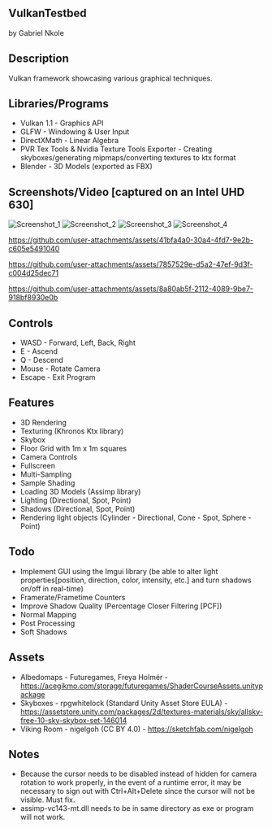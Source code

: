 ## VulkanTestbed
by Gabriel Nkole

## Description
Vulkan framework showcasing various graphical techniques.

## Libraries/Programs
- Vulkan 1.1 - Graphics API
- GLFW - Windowing & User Input
- DirectXMath - Linear Algebra
- PVR Tex Tools & Nvidia Texture Tools Exporter - Creating skyboxes/generating mipmaps/converting textures to ktx format
- Blender - 3D Models (exported as FBX)

## Screenshots/Video [captured on an Intel UHD 630]
![Screenshot_1](https://github.com/user-attachments/assets/d4020951-f881-4fef-b4a8-35da20c23671)
![Screenshot_2](https://github.com/user-attachments/assets/2893df5c-96eb-4324-94a4-d87befe8bcb3)
![Screenshot_3](https://github.com/user-attachments/assets/6cc1262a-2736-4ae3-b536-2efab6ddc323)
![Screenshot_4](https://github.com/user-attachments/assets/6f4559b4-ef32-4b0e-84e5-5f61924a7f02)

https://github.com/user-attachments/assets/41bfa4a0-30a4-4fd7-9e2b-c605e5491040

https://github.com/user-attachments/assets/7857529e-d5a2-47ef-9d3f-c004d25dec71

https://github.com/user-attachments/assets/8a80ab5f-2112-4089-9be7-918bf8930e0b

## Controls
- WASD - Forward, Left, Back, Right
- E - Ascend
- Q - Descend
- Mouse - Rotate Camera
- Escape - Exit Program

## Features
- 3D Rendering
- Texturing (Khronos Ktx library)
- Skybox
- Floor Grid with 1m x 1m squares
- Camera Controls
- Fullscreen
- Multi-Sampling
- Sample Shading
- Loading 3D Models (Assimp library)
- Lighting (Directional, Spot, Point)
- Shadows (Directional, Spot, Point)
- Rendering light objects (Cylinder - Directional, Cone - Spot, Sphere - Point)  

## Todo
- Implement GUI using the Imgui library (be able to alter light properties[position, direction, color, intensity, etc.] and turn shadows on/off in real-time)
- Framerate/Frametime Counters
- Improve Shadow Quality (Percentage Closer Filtering [PCF])
- Normal Mapping
- Post Processing
- Soft Shadows

## Assets
- Albedomaps - Futuregames, Freya Holmér - https://acegikmo.com/storage/futuregames/ShaderCourseAssets.unitypackage
- Skyboxes - rpgwhitelock (Standard Unity Asset Store EULA) - https://assetstore.unity.com/packages/2d/textures-materials/sky/allsky-free-10-sky-skybox-set-146014
- Viking Room - nigelgoh (CC BY 4.0) - https://sketchfab.com/nigelgoh

## Notes
- Because the cursor needs to be disabled instead of hidden for camera rotation to work properly, in the event of a runtime error, it may be necessary to sign out with Ctrl+Alt+Delete since the cursor will not be visible. Must fix.
- assimp-vc143-mt.dll needs to be in same directory as exe or program will not work.
